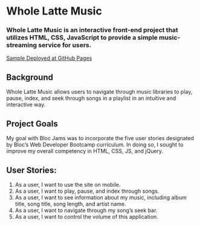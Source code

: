 # Whole Latte Music

### Whole Latte Music is an interactive front-end project that utilizes HTML, CSS, JavaScript to provide a simple music-streaming service for users.

[Sample Deployed at GitHub Pages](https://n-kimberly.github.io/whole-latte-music/home.html)

## Background

Whole Latte Music allows users to navigate through music libraries to play, pause, index, and seek through songs in a playlist in an intuitive and interactive way.

## Project Goals

My goal with Bloc Jams was to incorporate the five user stories designated by Bloc’s Web Developer Bootcamp curriculum. In doing so, I sought to improve my overall competency in HTML, CSS, JS, and jQuery.

## User Stories:

1. As a user, I want to use the site on mobile.
2. As a user, I want to play, pause, and index through songs.
3. As a user, I want to see information about my music, including album title, song title, song length, and artist name.
4. As a user, I want to navigate through my song’s seek bar.
5. As a user, I want to control the volume of this application.
